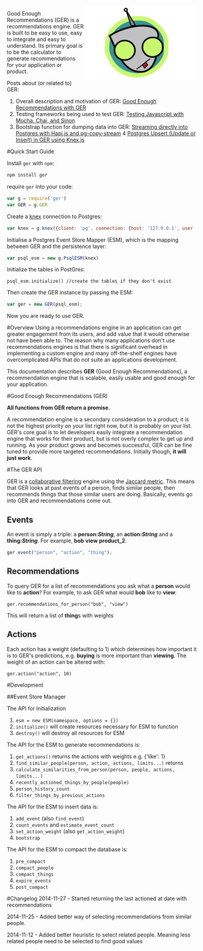 
<img src="./assets/ger300x200.png" align="right" alt="GER logo" />

Good Enough Recommendations (GER) is a recommendations engine.
GER is built to be easy to use, easy to integrate and easy to understand. Its primary goal is to be the calculator to generate recommendations for your application or product.

Posts about (or related to) GER:

1. Overall description and motivation of GER: [Good Enough Recommendations with GER](http://maori.geek.nz/post/good_enough_recomendations_with_ger)
2. Testing frameworks being used to test GER: [Testing Javascript with Mocha, Chai, and Sinon](http://www.maori.geek.nz/post/introduction_to_testing_node_js_with_mocha_chai_and_sinon)
3. Bootstrap function for dumping data into GER: [Streaming directly into Postgres with Hapi.js and pg-copy-stream](http://www.maori.geek.nz/post/streaming_directly_into_postgres_with_hapi_js_and_pg_copy_stream)
4 [Postgres Upsert (Update or Insert) in GER using Knex.js](http://www.maori.geek.nz/post/postgres_upsert_update_or_insert_in_ger_using_knex_js)

#Quick Start Guide

Install `ger` with `npm`:

```bash
npm install ger
```

require `ger` into your code:

```javascript
var g = require('ger')
var GER = g.GER
```

Create a [knex](http://knexjs.org/) connection to Postgres:

```javascript
var knex = g.knex({client: 'pg', connection: {host: '127.0.0.1', user : 'root', password : 'root', database : 'ger'}})
```

Initialise a Postgres Event Store Mapper (ESM), which is the mapping between GER and the persistence layer:

```javascript
var psql_esm = new g.PsqlESM(knex)
```

Initialize the tables in PostGres:

```
psql_esm.initialize() //create the tables if they don't exist
```

Then create the GER instance by passing the ESM:

```javascript
var ger = new GER(psql_esm);
```

Now you are ready to use GER.

#Overview
Using a recommendations engine in an application can get greater engagement from its users, and add value that it would otherwise not have been able to. The reason why many applications don't use recommendations engines is that there is significant overhead in implementing a custom engine and many off-the-shelf engines have overcomplicated APIs that do not suite an applications development.

This documentation describes **GER** (Good Enough Recommendations), a recommendation engine that is scalable, easily usable and good enough for your application.

#Good Enough Recommendations (GER)

**All functions from GER return a promise.**

A recommendation engine is a secondary consideration to a product; it is not the highest priority on your list right now, but it is probably on your list. GER's core goal is to let developers easily integrate a recommendation engine that works for their product, but is not overly complex to get up and running. As your product grows and becomes successful, GER can be fine tuned to provide more targeted recommendations. Initially though, **it will just work**.

#The GER API

GER is a [collaborative filtering](http://en.wikipedia.org/wiki/Collaborative_filtering) engine using the [Jaccard metric](http://en.wikipedia.org/wiki/Jaccard_index). This means that GER looks at past events of a person, finds similar people, then recommends things that those similar users are doing. Basically, events go into GER and recommendations come out.

## Events
An event is simply a triple: a **person:*String***, an **action:*String*** and a **thing:*String***. For example, **bob** **view** **product_2**. 

```javascript
ger.event("person", "action", "thing");
```


## Recommendations 

To query GER for a list of recommendations you ask what a **person** would like to **action**? For example, to ask GER what would **bob** like to **view**:

```
ger.recommendations_for_person("bob", "view")
```

This will return a list of **thing**s with weights 

## Actions
Each action has a weight (defaulting to 1) which determines how important it is to GER's predictions, e.g. **buying** is more important than **viewing**. The weight of an action can be altered with:

```
ger.action("action", 10)
```



#Development

##Event Store Manager

The API for Initialization

1. `esm = new ESM(namespace, options = {})`
2. `initialize()` will create resources necessary for ESM to function
3. `destroy()` will destroy all resources for ESM

The API for the ESM to generate recommendations is:

1. `get_actions()` returns the actions with weights e.g. {'like': 1}
2. `find_similar_people(person, action, actions, limits...)` returns 
3. `calculate_similarities_from_person(person, people, actions, limits...)`
4. `recently_actioned_things_by_people(people)`
5. `person_history_count`
6. `filter_things_by_previous_actions`

The API for the ESM to insert data is:

1. `add_event` (also `find_event`)
2. `count_events` and `estimate_event_count`
2. `set_action_weight` (also `get_action_weight`)
3. `bootstrap`

The API for the ESM to compact the database is:

1. `pre_compact`
2. `compact_people`
3. `compact_things`
4. `expire_events`
5. `post_compact`

#Changelog
2014-11-27 - Started returning the last actioned at date with recommendations

2014-11-25 - Added better way of selecting recommendations from similar people.

2014-11-12 - Added better heuristic to select related people. Meaning less related people need to be selected to find good values